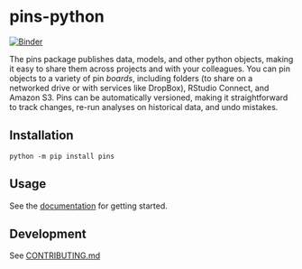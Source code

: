 # pins-python

[![Binder](https://mybinder.org/badge_logo.svg)](https://mybinder.org/v2/gh/machow/pins-python/HEAD)

The pins package publishes data, models, and other python objects, making it
easy to share them across projects and with your colleagues. You can pin
objects to a variety of pin *boards*, including folders (to share on a
networked drive or with services like DropBox), RStudio Connect, and Amazon
S3.
Pins can be automatically versioned, making it straightforward to track changes,
re-run analyses on historical data, and undo mistakes.

## Installation

```shell
python -m pip install pins
```

## Usage

See the [documentation](https://rstudio.github.io/pins-python) for getting started.

## Development

See [CONTRIBUTING.md](CONTRIBUTING.md)

